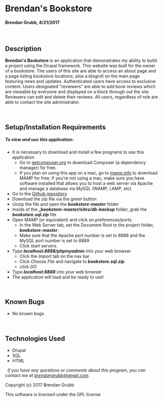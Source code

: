 # **Brendan's Bookstore**
#### Brendan Grubb, 4/21/2017


&nbsp;
## Description
**Brendan's Bookstore** is an application that demonstrates my ability to build a project using the Drupal framework. This website was built for the owner of a bookstore. The users of this site are able to access an about page and a page listing bookstore locations, plus a blogroll on the main page featuring news and updates. Authenticated users have access to exclusive content. Users designated "reviewers" are able to add book reviews which are viewable by everyone and displayed on a block through out the site. Reviewers can edit and delete their reviews. All users, regardless of role are able to contact the site administrator. 

&nbsp;
## Setup/Installation Requirements
##### _To view and use this application:_
* It is necessary to download and install a few programs to use this application
    * Go to [getcomposer.org](https://getcomposer.org/) to download Composer (a dependency manager) for free.
    * If you plan on using this app on a mac, go to [mamp.info](https://www.mamp.info/en/downloads/) to download MAMP for free. If you're not using a mac, make sure you have software installed that allows you to host a web server via Apache and manage a database via MySQL (WAMP, LAMP, etc)
* Go to the [Github repository](https://github.com/Brendangrubb/bookstore)
* Download the zip file via the green button
* Unzip the file and open the **_bookstore-master_** folder
* Inside of the **__bookstore-master/sites/db-backup_** folder, grab the **_bookstore.sql.zip_** file
* Open MAMP (or equivalent) and click on preferences/ports.
    * In the Web Server tab, set the Document Root to the project folder, **_bookstore-master_**.
    * Make sure that the Apache port number is set to 8888 and the MySQL port number is set to 8889
    * Click start servers.
* Type **_localhost:8888/phpmyadmin_** into your web browser
    * Click the _Import_ tab on the nav bar
    * Click _Choose File_ and navigate to **_bookstore.sql.zip_**
    * click _GO_
* Type **_localhost:8888_** into your web browser
* The application will load and be ready to use!

&nbsp;
## Known Bugs
* No known bugs

&nbsp;
## Technologies Used
* Drupal
* SQL
* HTML

&nbsp;
_If you have any questions or comments about this program, you can contact me at [brendangrubb@gmail.com](mailto:brendangrubb@gmail.com)._

Copyright (c) 2017 Brendan Grubb

This software is licensed under the GPL license
